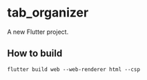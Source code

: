# tab_organizer

A new Flutter project.

## How to build
`flutter build web --web-renderer html --csp`